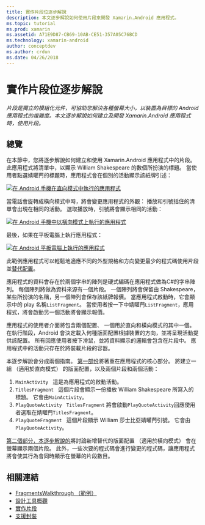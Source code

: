 ```yaml
---
title: 實作片段位逐步解說
description: 本文逐步解說如何使用片段來開發 Xamarin.Android 應用程式。
ms.topic: tutorial
ms.prod: xamarin
ms.assetid: A71E9D87-CB69-10AB-CE51-357A05C76BCD
ms.technology: xamarin-android
author: conceptdev
ms.author: crdun
ms.date: 04/26/2018
---
```


# <a name="implementing-fragments---walkthrough"></a>實作片段位逐步解說

_片段是獨立的模組化元件，可協助您解決各種螢幕大小，以裝置為目標的 Android 應用程式的複雜度。本文逐步解說如何建立及開發 Xamarin.Android 應用程式時，使用片段。_

## <a name="overview"></a>總覽

在本節中，您將逐步解說如何建立和使用 Xamarin.Android 應用程式中的片段。 此應用程式將清單中，以顯示 William Shakespeare 的數個所扮演的標題。 當使用者點選婧矔菛的標題時，應用程式會在個別的活動顯示該紙牌引述：

[![在 Android 手機在直向模式中執行的應用程式](./images/intro-screenshot-phone-sml.png)](./images/intro-screenshot-phone.png#lightbox)

當電話會旋轉成橫向模式中時，將會變更應用程式的外觀： 播放和引號括住的清單會出現在相同的活動。 選取播放時，引號將會顯示相同的活動：

[![在 Android 手機中以橫向模式上執行的應用程式](./images/intro-screenshot-phone-land-sml.png)](./images/intro-screenshot-phone-land.png#lightbox)

最後，如果在平板電腦上執行應用程式：

[![在 Android 平板電腦上執行的應用程式](./images/intro-screenshot-tablet-sml.png)](./images/intro-screenshot-tablet.png#lightbox)

此範例應用程式可以輕鬆地適應不同的外型規格和方向變更最少的程式碼使用片段並[替代配置](/xamarin/android/app-fundamentals/resources-in-android/alternate-resources)。

應用程式的資料會存在於兩個字串的陣列是硬式編碼在應用程式做為C#的字串陣列。 每個陣列將做為資料來源有一個片段。  一個陣列將會保留由 Shakespeare，某些所扮演的名稱，另一個陣列會保存該紙牌報價。 當應用程式啟動時，它會顯示中的 play 名稱`ListFragment`。 當使用者按一下中婧矔菛`ListFragment`，應用程式，將會啟動另一個活動將會顯示報價。

應用程式的使用者介面將包含兩個配置、 一個用於直向和橫向模式的其中一個。 在執行階段，Android 會決定載入何種版面配置根據裝置的方向，並將呈現活動提供該配置。 所有回應使用者按下滑鼠，並將資料顯示的邏輯會包含在片段中。 應用程式中的活動只存在於將裝載片段的容器。

本逐步解說會分成兩個指南。 [第一部份](./walkthrough.md)將著重在應用程式的核心部分。 將建立一組 （適用於直向模式） 的版面配置，以及兩個片段和兩個活動：

1. `MainActivity` &nbsp; 這是為應用程式的啟動活動。
1. `TitlesFragment` &nbsp; 這個片段會顯示一份播放 William Shakespeare 所寫入的標題。 它會由`MainActivity`。
1. `PlayQuoteActivity` &nbsp; `TitlesFragment` 將會啟動`PlayQuoteActivity`回應使用者選取在婧矔菛`TitlesFragment`。
1. `PlayQuoteFragment` &nbsp; 這個片段顯示 William 莎士比亞婧矔菛引號。 它會由`PlayQuoteActivity`。

[第二個部分，本逐步解說的](./walkthrough-landscape.md)將討論新增替代的版面配置 （適用於橫向模式） 會在螢幕顯示兩個片段。 此外，一些次要的程式碼會進行變更的程式碼，讓應用程式將會使其行為會同時顯示在螢幕的片段數目。

## <a name="related-links"></a>相關連結

- [FragmentsWalkthrough （範例）](https://developer.xamarin.com/samples/monodroid/FragmentsWalkthrough/)
- [設計工具概觀](~/android/user-interface/android-designer/index.md)
- [實作片段](https://developer.android.com/guide/topics/fundamentals/fragments.html)
- [支援封裝](https://developer.android.com/sdk/compatibility-library.html)
